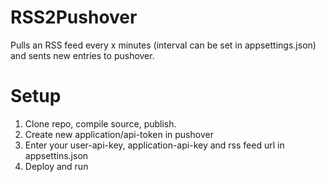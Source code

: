 # RSS2Pushover
Pulls an RSS feed every x minutes (interval can be set in appsettings.json) and sents new entries to pushover.

# Setup
1. Clone repo, compile source, publish.
2. Create new application/api-token in pushover
3. Enter your user-api-key, application-api-key and rss feed url in appsettins.json
4. Deploy and run
